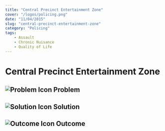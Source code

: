 ```yaml
---
title: "Central Precinct Entertainment Zone"
cover: "/logos/policing.png"
date: "11/04/2015"
slug: "central-precinct-entertainment-zone"
category: "Policing"
tags:
    - Assault
    - Chronic Nuisance
    - Quality of Life 
---
```


# Central Precinct Entertainment Zone

## ![Problem Icon](https://github.com/google/material-design-icons/raw/master/alert/1x_web/ic_error_outline_black_48dp.png "Problem") Problem

## ![Solution Icon](https://github.com/google/material-design-icons/raw/master/action/1x_web/ic_lightbulb_outline_black_48dp.png "Solution") Solution

## ![Outcome Icon](https://github.com/google/material-design-icons/raw/master/action/1x_web/ic_view_list_black_48dp.png "Outcome") Outcome
